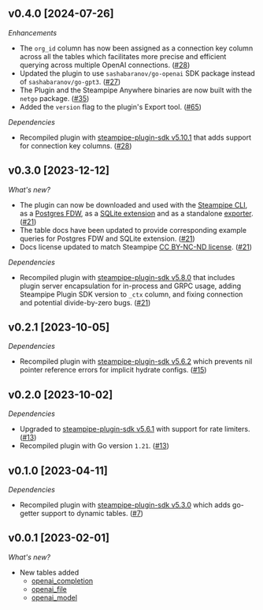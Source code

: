 ## v0.4.0 [2024-07-26]

_Enhancements_

- The `org_id` column has now been assigned as a connection key column across all the tables which facilitates more precise and efficient querying across multiple OpenAI connections. ([#28](https://github.com/turbot/steampipe-plugin-openai/pull/28))
- Updated the plugin to use `sashabaranov/go-openai` SDK package instead of `sashabaranov/go-gpt3`. ([#27](https://github.com/turbot/steampipe-plugin-openai/pull/27))
- The Plugin and the Steampipe Anywhere binaries are now built with the `netgo` package. ([#35](https://github.com/turbot/steampipe-plugin-openai/pull/35))
- Added the `version` flag to the plugin's Export tool. ([#65](https://github.com/turbot/steampipe-export/pull/65))

_Dependencies_

- Recompiled plugin with [steampipe-plugin-sdk v5.10.1](https://github.com/turbot/steampipe-plugin-sdk/blob/main/CHANGELOG.md#v5100-2024-04-10) that adds support for connection key columns. ([#28](https://github.com/turbot/steampipe-plugin-openai/pull/28))

## v0.3.0 [2023-12-12]

_What's new?_

- The plugin can now be downloaded and used with the [Steampipe CLI](https://steampipe.io/docs), as a [Postgres FDW](https://steampipe.io/docs/steampipe_postgres/overview), as a [SQLite extension](https://steampipe.io/docs//steampipe_sqlite/overview) and as a standalone [exporter](https://steampipe.io/docs/steampipe_export/overview). ([#21](https://github.com/turbot/steampipe-plugin-openai/pull/21))
- The table docs have been updated to provide corresponding example queries for Postgres FDW and SQLite extension. ([#21](https://github.com/turbot/steampipe-plugin-openai/pull/21))
- Docs license updated to match Steampipe [CC BY-NC-ND license](https://github.com/turbot/steampipe-plugin-openai/blob/main/docs/LICENSE). ([#21](https://github.com/turbot/steampipe-plugin-openai/pull/21))

_Dependencies_

- Recompiled plugin with [steampipe-plugin-sdk v5.8.0](https://github.com/turbot/steampipe-plugin-sdk/blob/main/CHANGELOG.md#v580-2023-12-11) that includes plugin server encapsulation for in-process and GRPC usage, adding Steampipe Plugin SDK version to `_ctx` column, and fixing connection and potential divide-by-zero bugs. ([#21](https://github.com/turbot/steampipe-plugin-openai/pull/21))

## v0.2.1 [2023-10-05]

_Dependencies_

- Recompiled plugin with [steampipe-plugin-sdk v5.6.2](https://github.com/turbot/steampipe-plugin-sdk/blob/main/CHANGELOG.md#v562-2023-10-03) which prevents nil pointer reference errors for implicit hydrate configs. ([#15](https://github.com/turbot/steampipe-plugin-openai/pull/15))

## v0.2.0 [2023-10-02]

_Dependencies_

- Upgraded to [steampipe-plugin-sdk v5.6.1](https://github.com/turbot/steampipe-plugin-sdk/blob/main/CHANGELOG.md#v561-2023-09-29) with support for rate limiters. ([#13](https://github.com/turbot/steampipe-plugin-openai/pull/13))
- Recompiled plugin with Go version `1.21`. ([#13](https://github.com/turbot/steampipe-plugin-openai/pull/13))

## v0.1.0 [2023-04-11]

_Dependencies_

- Recompiled plugin with [steampipe-plugin-sdk v5.3.0](https://github.com/turbot/steampipe-plugin-sdk/blob/main/CHANGELOG.md#v530-2023-03-16) which adds go-getter support to dynamic tables. ([#7](https://github.com/turbot/steampipe-plugin-openai/pull/7))

## v0.0.1 [2023-02-01]

_What's new?_

- New tables added
  - [openai_completion](https://hub.steampipe.io/plugins/turbot/openai/tables/openai_completion)
  - [openai_file](https://hub.steampipe.io/plugins/turbot/openai/tables/openai_file)
  - [openai_model](https://hub.steampipe.io/plugins/turbot/openai/tables/openai_model)
